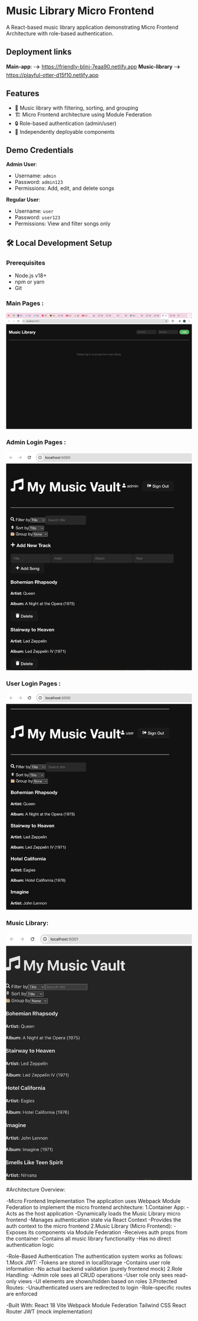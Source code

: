 # Music Library Micro Frontend

A React-based music library application demonstrating Micro Frontend Architecture with role-based authentication.


## Deployment links
  **Main-app**:
    -✈️ https://friendly-blini-7eaa90.netlify.app
  **Music-library**
    -✈️ https://playful-otter-d15f10.netlify.app

## Features

- 🎵 Music library with filtering, sorting, and grouping
- 🏗️ Micro Frontend architecture using Module Federation
- 🔒 Role-based authentication (admin/user)
- 🚀 Independently deployable components

## Demo Credentials

**Admin User**:
- Username: `admin`
- Password: `admin123`
- Permissions: Add, edit, and delete songs

**Regular User**:
- Username: `user`
- Password: `user123`
- Permissions: View and filter songs only

## 🛠 Local Development Setup

### Prerequisites
- Node.js v18+
- npm or yarn
- Git


### Main Pages :
![image alt](https://github.com/Aayushg2002/music-library-microfrontend/blob/91085155621328365e4543170ef29d6b3a831039/1.png)
### Admin Login Pages :
![image alt](https://github.com/Aayushg2002/music-library-microfrontend/blob/f774555cd8bcaf17e61ae4f8d2c010edf8f7f3ab/2.png)
### User Login Pages :
![image alt](https://github.com/Aayushg2002/music-library-microfrontend/blob/f32cc54bd471070ad19e42dfba8111ba79e55ab0/3.png)
### Music Library:
![image alt](https://github.com/Aayushg2002/music-library-microfrontend/blob/f32cc54bd471070ad19e42dfba8111ba79e55ab0/4.png)

#Architecture Overview:

-Micro Frontend Implementation
  The application uses Webpack Module Federation to implement the micro frontend architecture:
     1.Container App:
         -Acts as the host application
         -Dynamically loads the Music Library micro frontend
         -Manages authentication state via React Context
         -Provides the auth context to the micro frontend
     2.Music Library (Micro Frontend):
         -Exposes its components via Module Federation
         -Receives auth props from the container
         -Contains all music library functionality
         -Has no direct authentication logic
         
-Role-Based Authentication
  The authentication system works as follows:
    1.Mock JWT:
         -Tokens are stored in localStorage
         -Contains user role information
         -No actual backend validation (purely frontend mock)
    2.Role Handling:
         -Admin role sees all CRUD operations
         -User role only sees read-only views
         -UI elements are shown/hidden based on roles
    3.Protected Routes:
         -Unauthenticated users are redirected to login
         -Role-specific routes are enforced

 -Built With:
     React 18
     Vite
     Webpack Module Federation
     Tailwind CSS
     React Router
     JWT (mock implementation)
